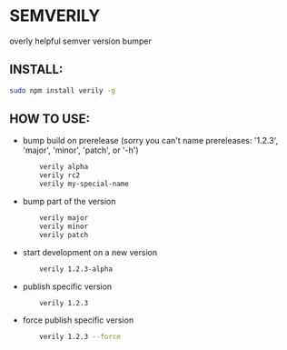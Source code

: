 SEMVERILY
=========

overly helpful semver version bumper


INSTALL:
----------
```bash
sudo npm install verily -g
```

HOW TO USE:
----------
* bump build on prerelease (sorry you can't name prereleases: '1.2.3', 'major', 'minor', 'patch', or '-h')
    ```bash
        verily alpha
        verily rc2
        verily my-special-name

    ```

* bump part of the version
    ```bash
        verily major
        verily minor
        verily patch

    ```

* start development on a new version
    ```bash
        verily 1.2.3-alpha

    ```

* publish specific version
    ```bash
        verily 1.2.3

    ```

* force publish specific version
    ```bash
        verily 1.2.3 --force

    ```
